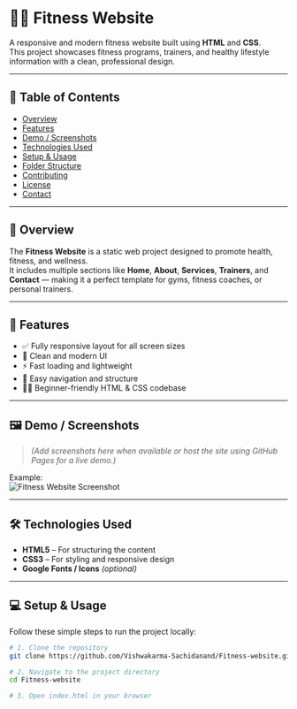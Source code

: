 # 🏋️‍♂️ Fitness Website

A responsive and modern fitness website built using **HTML** and **CSS**.  
This project showcases fitness programs, trainers, and healthy lifestyle information with a clean, professional design.

---

## 📖 Table of Contents
- [Overview](#overview)
- [Features](#features)
- [Demo / Screenshots](#demo--screenshots)
- [Technologies Used](#technologies-used)
- [Setup & Usage](#setup--usage)
- [Folder Structure](#folder-structure)
- [Contributing](#contributing)
- [License](#license)
- [Contact](#contact)

---

## 🧩 Overview

The **Fitness Website** is a static web project designed to promote health, fitness, and wellness.  
It includes multiple sections like **Home**, **About**, **Services**, **Trainers**, and **Contact** — making it a perfect template for gyms, fitness coaches, or personal trainers.

---

## 🌟 Features

- ✅ Fully responsive layout for all screen sizes  
- 🎨 Clean and modern UI  
- ⚡ Fast loading and lightweight  
- 🧭 Easy navigation and structure  
- 🧑‍💻 Beginner-friendly HTML & CSS codebase  

---

## 🖼️ Demo / Screenshots

> *(Add screenshots here when available or host the site using GitHub Pages for a live demo.)*  

Example:  
![Fitness Website Screenshot](./images/preview.png)

---

## 🛠️ Technologies Used

- **HTML5** – For structuring the content  
- **CSS3** – For styling and responsive design  
- **Google Fonts / Icons** *(optional)*

---

## 💻 Setup & Usage

Follow these simple steps to run the project locally:

```bash
# 1. Clone the repository
git clone https://github.com/Vishwakarma-Sachidanand/Fitness-website.git

# 2. Navigate to the project directory
cd Fitness-website

# 3. Open index.html in your browser
